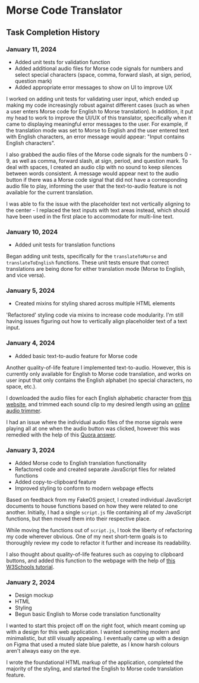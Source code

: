 # Morse Code Translator

## Task Completion History

### January 11, 2024

- Added unit tests for validation function
- Added additional audio files for Morse code signals for numbers and select special characters (space, comma, forward slash, at sign, period, question mark)
- Added appropriate error messages to show on UI to improve UX

I worked on adding unit tests for validating user input, which ended up making my code increasingly robust against different cases (such as when a user enters Morse code for English to Morse translation). In addition, it put my head to work to improve the UI/UX of this translator, specifically when it came to displaying meaningful error messages to the user. For example, if the translation mode was set to Morse to English and the user entered text with English characters, an error message would appear: "Input contains English characters".

I also grabbed the audio files of the Morse code signals for the numbers 0 - 9, as well as comma, forward slash, at sign, period, and question mark. To deal with spaces, I created an audio clip with no sound to keep silences between words consistent. A message would appear next to the audio button if there was a Morse code signal that did not have a corresponding audio file to play, informing the user that the text-to-audio feature is not available for the current translation.

I was able to fix the issue with the placeholder text not vertically aligning to the center - I replaced the text inputs with text areas instead, which should have been used in the first place to accommodate for multi-line text.

### January 10, 2024

- Added unit tests for translation functions

Began adding unit tests, specifically for the `translateToMorse` and `translateToEnglish` functions. These unit tests ensure that correct translations are being done for either translation mode (Morse to English, and vice versa).

### January 5, 2024

- Created mixins for styling shared across multiple HTML elements

'Refactored' styling code via mixins to increase code modularity. I'm still having issues figuring out how to vertically align placeholder text of a text input.

### January 4, 2024

- Added basic text-to-audio feature for Morse code

Another quality-of-life feature I implemented text-to-audio. However, this is currently only available for English to Morse code translation, and works on user input that only contains the English alphabet (no special characters, no space, etc.).

I downloaded the audio files for each English alphabetic character from [this website](https://www.morsecodeclassnet.com/ch9-morse-audio-files/), and trimmed each sound clip to my desired length using an [online audio trimmer](https://audiotrimmer.com/).

I had an issue where the individual audio files of the morse signals were playing all at one when the audio button was clicked, however this was remedied with the help of this [Quora answer](https://www.quora.com/How-do-I-play-audio-one-after-another-in-JavaScript-if-it-is-in-a-for-loop).

### January 3, 2024

- Added Morse code to English translation functionality
- Refactored code and created separate JavaScript files for related functions
- Added copy-to-clipboard feature
- Improved styling to conform to modern webpage effects

Based on feedback from my FakeOS project, I created individual JavaScript documents to house functions based on how they were related to one another. Initially, I had a single `script.js` file containing all of my JavaScript functions, but then moved them into their respective place.

While moving the functions out of `script.js`, I took the liberty of refactoring my code wherever obvious. One of my next short-term goals is to thoroughly review my code to refactor it further and increase its readability.

I also thought about quality-of-life features such as copying to clipboard buttons, and added this function to the webpage with the help of [this W3Schools tutorial](https://www.w3schools.com/howto/howto_js_copy_clipboard.asp).

### January 2, 2024

- Design mockup
- HTML
- Styling
- Begun basic English to Morse code translation functionality

I wanted to start this project off on the right foot, which meant coming up with a design for this web application. I wanted something modern and minimalistic, but still visually appealing. I eventually came up with a design on Figma that used a muted slate blue palette, as I know harsh colours aren't always easy on the eye.

I wrote the foundational HTML markup of the application, completed the majority of the styling, and started the English to Morse code translation feature.

